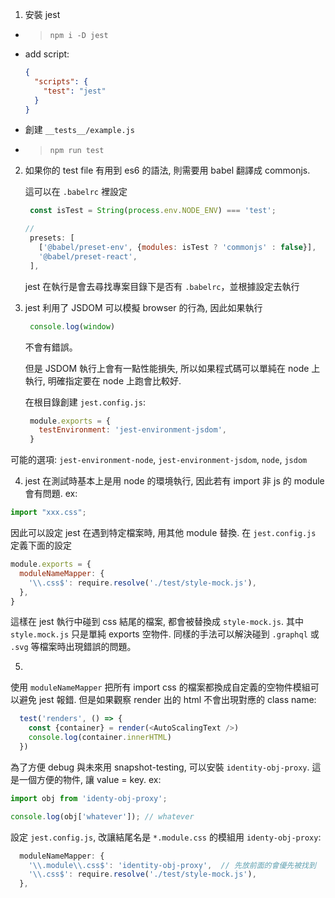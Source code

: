 1. 安裝 jest
- > `npm i -D jest`
- add script:
   ```json
   {
     "scripts": {
       "test": "jest"
     }
   }
   ```
- 創建 `__tests__/example.js`
- > `npm run test`


2. 如果你的 test file 有用到 es6 的語法,
   則需要用 babel 翻譯成 commonjs.

   這可以在 `.babelrc` 裡設定
   ```js
    const isTest = String(process.env.NODE_ENV) === 'test';

   //
    presets: [
      ['@babel/preset-env', {modules: isTest ? 'commonjs' : false}],
      '@babel/preset-react',
    ],
   ```

   jest 在執行是會去尋找專案目錄下是否有 `.babelrc`，並根據設定去執行


3. jest 利用了 JSDOM 可以模擬 browser 的行為,
   因此如果執行
   ```js
    console.log(window)
   ```
   不會有錯誤。

   但是 JSDOM 執行上會有一點性能損失,
   所以如果程式碼可以單純在 node 上執行,
   明確指定要在 node 上跑會比較好.

   在根目錄創建 `jest.config.js`:
   ```js
    module.exports = {
      testEnvironment: 'jest-environment-jsdom',
    }
   ```
可能的選項: `jest-environment-node`, `jest-environment-jsdom`, `node`, `jsdom`

4. jest 在測試時基本上是用 node 的環境執行,
因此若有 import 非 js 的 module 會有問題.
ex:
```js
import "xxx.css";
```

因此可以設定 jest 在遇到特定檔案時, 用其他 module 替換.
在 `jest.config.js` 定義下面的設定
```js
module.exports = {
  moduleNameMapper: {
    '\\.css$': require.resolve('./test/style-mock.js'),
  },
}
```
這樣在 jest 執行中碰到 css 結尾的檔案, 都會被替換成 `style-mock.js`.
其中 `style.mock.js` 只是單純 exports 空物件.
同樣的手法可以解決碰到 `.graphql` 或 `.svg` 等檔案時出現錯誤的問題。


5.
使用 `moduleNameMapper` 把所有 import css 的檔案都換成自定義的空物件模組可以避免 jest 報錯.
但是如果觀察 render 出的 html 不會出現對應的 class name:
```js
  test('renders', () => {
    const {container} = render(<AutoScalingText />)
    console.log(container.innerHTML)
  })
```
為了方便 debug 與未來用 snapshot-testing,
可以安裝 `identity-obj-proxy`.
這是一個方便的物件, 讓 value = key.
ex:
```js
import obj from 'identy-obj-proxy';

console.log(obj['whatever']); // whatever
```
設定 `jest.config.js`, 改讓結尾名是 `*.module.css` 的模組用 `identy-obj-proxy`:
```js
  moduleNameMapper: {
    '\\.module\\.css$': 'identity-obj-proxy',  // 先放前面的會優先被找到
    '\\.css$': require.resolve('./test/style-mock.js'),
  },
```
